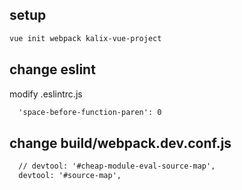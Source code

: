 ## setup
```bash
vue init webpack kalix-vue-project
```
## change eslint
modify .eslintrc.js
```xml
  'space-before-function-paren': 0
```
## change build/webpack.dev.conf.js
```xml
  // devtool: '#cheap-module-eval-source-map',
  devtool: '#source-map',
```

